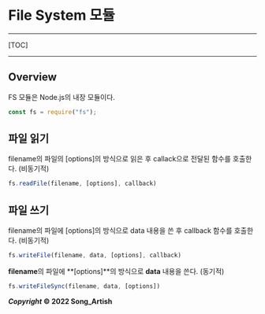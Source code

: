 # File System 모듈

---

[TOC]

---



## Overview

FS 모듈은 Node.js의 내장 모듈이다.

```javascript
const fs = require("fs");
```





## 파일 읽기

filename의 파일의 [options]의 방식으로 읽은 후 callack으로 전달된 함수를 호출한다. (비동기적)

```javascript
fs.readFile(filename, [options], callback)
```



## 파일 쓰기

filename의 파일에 [options]의 방식으로 data 내용을 쓴 후 callback 함수를 호출한다. (비동기적)

```javascript
fs.writeFile(filename, data, [options], callback)
```

**filename**의 파일에 **[options]**의 방식으로 **data** 내용을 쓴다. (동기적)

```javascript
fs.writeFileSync(filename, data, [options])
```



***Copyright* © 2022 Song_Artish**
